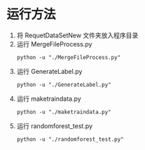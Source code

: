 # 运行方法
1. 将 RequetDataSetNew 文件夹放入程序目录
2. 运行 MergeFileProcess.py
   ```
   python -u "./MergeFileProcess.py"
   ```
3. 运行 GenerateLabel.py
   ```
   python -u "./GenerateLabel.py"
   ```
4. 运行 maketraindata.py
   ```
   python -u "./maketraindata.py"
   ```
5. 运行 randomforest_test.py
   ```
   python -u "./randomforest_test.py"
   ```